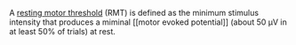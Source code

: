 A [resting motor threshold](http://www.emf-portal.de/gl_detail.php?l=e&id=3001) (RMT) is defined as the minimum stimulus intensity that produces a miminal [[motor evoked potential]] (about 50 µV in at least 50% of trials) at rest.
